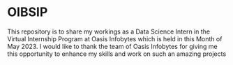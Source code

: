 # OIBSIP
This repository is to share my workings as a Data Science Intern in the Virtual Internship Program at Oasis Infobytes which is held in this Month of May 2023. I would like to thank the team of Oasis Infobytes for giving me this opportunity to enhance my skills and work on such an amazing projects
